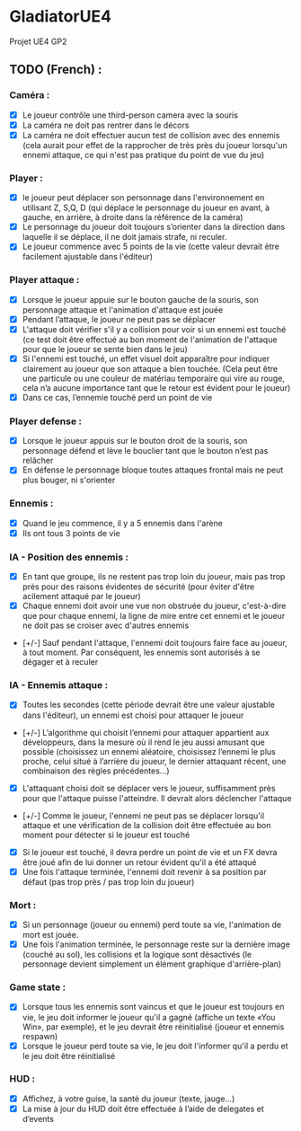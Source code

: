 # GladiatorUE4
Projet UE4 GP2

## TODO (French) : 
### Caméra :
- [x] Le joueur contrôle une third-person camera avec la souris
- [x] La caméra ne doit pas rentrer dans le décors
- [x] La caméra ne doit effectuer aucun test de collision avec des ennemis (cela aurait pour effet de la rapprocher de très près du joueur lorsqu'un ennemi attaque, ce qui n'est pas pratique du point de vue du jeu)

### Player :
- [x] le joueur peut déplacer son personnage dans l'environnement en utilisant Z, S,Q, D (qui déplace le personnage du joueur en avant, à gauche, en arrière, à droite dans la référence de la caméra)
- [x] Le personnage du joueur doit toujours s’orienter dans la direction dans laquelle il se déplace, il ne doit jamais strafe, ni reculer.
- [x] Le joueur commence avec 5 points de la vie (cette valeur devrait être facilement ajustable dans l'éditeur)

### Player attaque :
- [x] Lorsque le joueur appuie sur le bouton gauche de la souris, son personnage attaque et l'animation d'attaque est jouée
- [x] Pendant l’attaque, le joueur ne peut pas se déplacer
- [x] L'attaque doit vérifier s'il y a collision pour voir si un ennemi est touché (ce test doit être effectué au bon moment de l'animation de l'attaque pour que le joueur se sente bien dans le jeu)
- [x] Si l'ennemi est touché, un effet visuel doit apparaître pour indiquer clairement au joueur que son attaque a bien touchée. (Cela peut être une particule ou une couleur de matériau temporaire qui vire au rouge, cela n’a aucune importance tant que le retour est évident pour le joueur)
- [x] Dans ce cas, l’ennemie touché perd un point de vie

### Player defense : 
- [x] Lorsque le joueur appuis sur le bouton droit de la souris, son personnage défend et lève le bouclier tant que le bouton n’est pas relâcher
- [x] En défense le personnage bloque toutes attaques frontal mais ne peut plus bouger, ni s'orienter

### Ennemis :
- [x] Quand le jeu commence, il y a 5 ennemis dans l'arène
- [x] Ils ont tous 3 points de vie

### IA - Position des ennemis :
- [x] En tant que groupe, ils ne restent pas trop loin du joueur, mais pas trop près pour des raisons évidentes de sécurité (pour éviter d'être  acilement attaqué par le joueur)
- [x] Chaque ennemi doit avoir une vue non obstruée du joueur, c'est-à-dire que pour chaque ennemi, la ligne de mire entre cet ennemi et le joueur ne doit pas se croiser avec d'autres ennemis
- [+/-] Sauf pendant l'attaque, l'ennemi doit toujours faire face au joueur, à tout moment. Par conséquent, les ennemis sont autorisés à se dégager et à reculer

### IA - Ennemis attaque :
- [x] Toutes les secondes (cette période devrait être une valeur ajustable dans l'éditeur), un ennemi est choisi pour attaquer le joueur
- [+/-] L’algorithme qui choisit l’ennemi pour attaquer appartient aux développeurs, dans la mesure où il rend le jeu aussi amusant que possible (choisissez un ennemi aléatoire, choisissez l’ennemi le plus proche, celui situé à l’arrière du joueur, le dernier attaquant récent, une combinaison des règles précédentes…)
- [x] L'attaquant choisi doit se déplacer vers le joueur, suffisamment près pour que l'attaque puisse l'atteindre. Il devrait alors déclencher l'attaque
- [+/-] Comme le joueur, l'ennemi ne peut pas se déplacer lorsqu'il attaque et une vérification de la collision doit être effectuée au bon moment pour détecter si le joueur est touché
- [x] Si le joueur est touché, il devra perdre un point de vie et un FX devra être joué afin de lui donner un retour évident qu'il a été attaqué
- [x] Une fois l'attaque terminée, l'ennemi doit revenir à sa position par défaut (pas trop près / pas trop loin du joueur)

### Mort :
- [x] Si un personnage (joueur ou ennemi) perd toute sa vie, l'animation de mort est jouée.
- [x] Une fois l'animation terminée, le personnage reste sur la dernière image (couché au sol), les collisions et la logique sont désactivés (le personnage devient simplement un élément graphique d'arrière-plan)

### Game state :
- [x] Lorsque tous les ennemis sont vaincus et que le joueur est toujours en vie, le jeu doit informer le joueur qu'il a gagné (affiche un texte «You Win», par exemple), et le jeu devrait être réinitialisé (joueur et ennemis respawn)
- [x] Lorsque le joueur perd toute sa vie, le jeu doit l'informer qu'il a perdu et le jeu doit être réinitialisé

### HUD :
- [x] Affichez, à votre guise, la santé du joueur (texte, jauge…)
- [x] La mise à jour du HUD doit être effectuée à l’aide de delegates et d’events